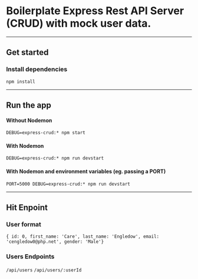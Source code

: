 # Boilerplate Express Rest API Server (CRUD) with mock user data.

---

## Get started

### Install dependencies

`npm install`

---

## Run the app

#### Without Nodemon

`DEBUG=express-crud:* npm start`

#### With Nodemon

`DEBUG=express-crud:* npm run devstart`

#### With Nodemon and environment variables (eg. passing a PORT)

`PORT=5000 DEBUG=express-crud:* npm run devstart`

---

## Hit Enpoint

### User format

`{ id: 0, first_name: 'Care', last_name: 'Engledow', email: 'cengledow0@php.net', gender: 'Male'}`

### Users Endpoints

`/api/users`
`/api/users/:userId`
